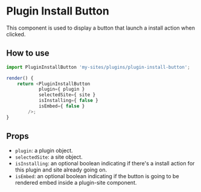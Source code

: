 # Plugin Install Button

This component is used to display a button that launch a install action when clicked.

## How to use

```js
import PluginInstallButton 'my-sites/plugins/plugin-install-button';

render() {
    return <PluginInstallButton
            plugin={ plugin }
            selectedSite={ site }
            isInstalling={ false }
            isEmbed={ false }
        />;
}
```

## Props

- `plugin`: a plugin object.
- `selectedSite`: a site object.
- `isInstalling`: an optional boolean indicating if there's a install action for this plugin and site already going on.
- `isEmbed`: an optional boolean indicating if the button is going to be rendered embed inside a plugin-site component.
